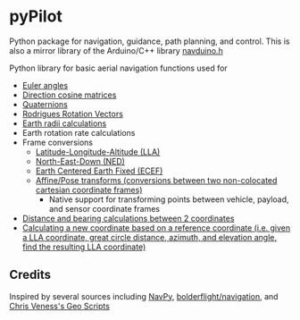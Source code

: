 # pyPilot

Python package for navigation, guidance, path planning, and control. This is also a mirror library of the Arduino/C++ library [navduino.h](https://github.com/PowerBroker2/navduino)

Python library for basic aerial navigation functions used for

* [Euler angles](https://en.wikipedia.org/wiki/Euler_angles)
* [Direction cosine matrices](https://en.wikipedia.org/wiki/Rotation_matrix)
* [Quaternions](https://eater.net/quaternions)
* [Rodrigues Rotation Vectors](https://courses.cs.duke.edu/fall13/compsci527/notes/rodrigues.pdf)
* [Earth radii calculations](https://en.wikipedia.org/wiki/Earth_radius)
* Earth rotation rate calculations
* Frame conversions
  *  [Latitude-Longitude-Altitude (LLA)](https://en.wikipedia.org/wiki/Geographic_coordinate_system)
  *  [North-East-Down (NED)](https://en.wikipedia.org/wiki/Local_tangent_plane_coordinates)
  *  [Earth Centered Earth Fixed (ECEF)](https://en.wikipedia.org/wiki/Earth-centered,_Earth-fixed_coordinate_system)
  *  [Affine/Pose transforms (conversions between two non-colocated cartesian coordinate frames)](https://en.wikipedia.org/wiki/Affine_transformation)
     *  Native support for transforming points between vehicle, payload, and sensor coordinate frames
* [Distance and bearing calculations between 2 coordinates](http://www.movable-type.co.uk/scripts/latlong.html)
* [Calculating a new coordinate based on a reference coordinate (i.e. given a LLA coordinate, great circle distance, azimuth, and elevation angle, find the resulting LLA coordinate)](http://www.movable-type.co.uk/scripts/latlong.html)

## Credits

Inspired by several sources including [NavPy](https://github.com/NavPy/NavPy), [bolderflight/navigation](https://github.com/bolderflight/navigation), and [Chris Veness's Geo Scripts](https://www.movable-type.co.uk/scripts/latlong.html)
